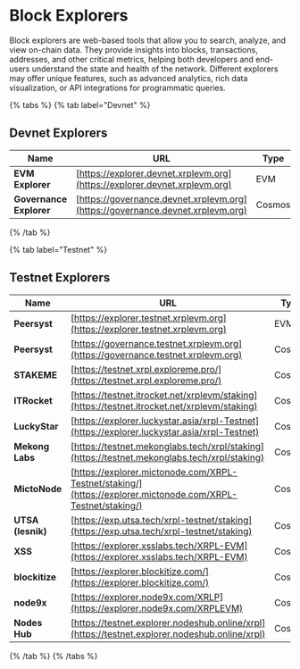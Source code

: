 # Block Explorers

Block explorers are web-based tools that allow you to search, analyze, and view on-chain data. They provide insights into blocks, transactions, addresses, and other critical metrics, helping both developers and end-users understand the state and health of the network. Different explorers may offer unique features, such as advanced analytics, rich data visualization, or API integrations for programmatic queries.

{% tabs %}
{% tab label="Devnet" %}

## Devnet Explorers

| Name                    | URL                                                                            | Type   |
| -------------------     | ------------------------------------------------------------------------------ | ------ |
| **EVM Explorer**        | [https://explorer.devnet.xrplevm.org](https://explorer.devnet.xrplevm.org)     | EVM    |
| **Governance Explorer** | [https://governance.devnet.xrplevm.org](https://governance.devnet.xrplevm.org) | Cosmos |

{% /tab %}

{% tab label="Testnet" %}

## Testnet Explorers

| Name                | URL                                                                                                          | Type   |
| ------------------- | ------------------------------------------------------------------------------------------------------------ | ------ |
| **Peersyst**        | [https://explorer.testnet.xrplevm.org](https://explorer.testnet.xrplevm.org)                                 | EVM    |
| **Peersyst**        | [https://governance.testnet.xrplevm.org](https://governance.testnet.xrplevm.org)                             | Cosmos |
| **STAKEME**         | [https://testnet.xrpl.exploreme.pro/](https://testnet.xrpl.exploreme.pro/)                                   | Cosmos |
| **ITRocket**        | [https://testnet.itrocket.net/xrplevm/staking](https://testnet.itrocket.net/xrplevm/staking)                 | Cosmos |
| **LuckyStar**       | [https://explorer.luckystar.asia/xrpl-Testnet](https://explorer.luckystar.asia/xrpl-Testnet)                 | Cosmos |
| **Mekong Labs**     | [https://testnet.mekonglabs.tech/xrpl/staking](https://testnet.mekonglabs.tech/xrpl/staking)                 | Cosmos |
| **MictoNode**       | [https://explorer.mictonode.com/XRPL-Testnet/staking/](https://explorer.mictonode.com/XRPL-Testnet/staking/) | Cosmos |
| **UTSA (lesnik)**   | [https://exp.utsa.tech/xrpl-testnet/staking](https://exp.utsa.tech/xrpl-testnet/staking)                     | Cosmos |
| **XSS**             | [https://explorer.xsslabs.tech/XRPL-EVM](https://explorer.xsslabs.tech/XRPL-EVM)                             | Cosmos |
| **blockitize**      | [https://explorer.blockitize.com/](https://explorer.blockitize.com/)                                         | Cosmos |
| **node9x**          | [https://explorer.node9x.com/XRLP](https://explorer.node9x.com/XRPLEVM)                                      | Cosmos |
| **Nodes Hub**       | [https://testnet.explorer.nodeshub.online/xrpl](https://testnet.explorer.nodeshub.online/xrpl)               | Cosmos |

{% /tab %}
{% /tabs %}
